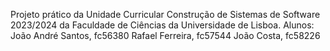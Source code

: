 Projeto prático da Unidade Curricular Construção de Sistemas de Software 2023/2024 da Faculdade de Ciências da Universidade de Lisboa.
Alunos:
João André Santos, fc56380
Rafael Ferreira, fc57544
João Costa, fc58226
